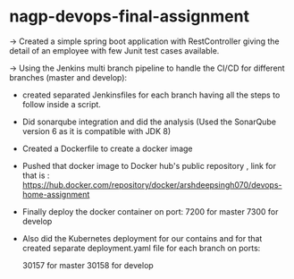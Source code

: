 # nagp-devops-final-assignment

-> Created a simple spring boot application with RestController giving the detail of an employee with few Junit test cases available.

-> Using the Jenkins multi branch pipeline to handle the CI/CD for different branches (master and develop):

  - created separated Jenkinsfiles for each branch having all the steps to follow inside a script.
  - Did sonarqube integration and did the analysis (Used the SonarQube version 6 as it is compatible with JDK 8) 
  - Created a Dockerfile to create a docker image 
  - Pushed that docker image to Docker hub's public repository , link for that is : https://hub.docker.com/repository/docker/arshdeepsingh070/devops-home-assignment
  - Finally deploy the docker container on port:
     7200 for master
     7300 for develop
     
   - Also did the Kubernetes deployment for our contains and for that created separate deployment.yaml file for each branch on ports:
   
     30157 for master
     30158 for develop 
  
    
    


